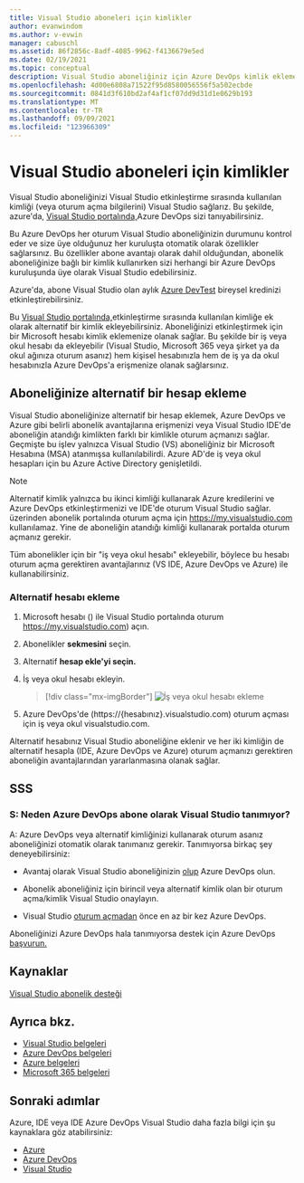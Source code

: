 ```yaml
---
title: Visual Studio aboneleri için kimlikler
author: evanwindom
ms.author: v-evwin
manager: cabuschl
ms.assetid: 86f2856c-8adf-4085-9962-f4136679e5ed
ms.date: 02/19/2021
ms.topic: conceptual
description: Visual Studio aboneliğiniz için Azure DevOps kimlik ekleme
ms.openlocfilehash: 4d00e6808a71522f95d8580056556f5a502ecbde
ms.sourcegitcommit: 0841d3f610bd2af4af1cf07dd9d31d1e0629b193
ms.translationtype: MT
ms.contentlocale: tr-TR
ms.lasthandoff: 09/09/2021
ms.locfileid: "123966309"
---
```

# <a name="identities-for-visual-studio-subscribers"></a>Visual Studio aboneleri için kimlikler
Visual Studio aboneliğinizi Visual Studio etkinleştirme sırasında kullanılan kimliği (veya oturum açma bilgilerini) Visual Studio sağlarız. Bu şekilde, azure'da, [Visual Studio portalında,](https://my.visualstudio.com?wt.mc_id=o~msft~docs)Azure DevOps sizi tanıyabilirsiniz.

Bu Azure DevOps her oturum Visual Studio aboneliğinizin durumunu kontrol eder ve size üye olduğunuz her kuruluşta otomatik olarak özellikler sağlarsınız.
Bu özellikler abone avantajı olarak dahil olduğundan, abonelik aboneliğinize bağlı bir kimlik kullanırken sizi herhangi bir Azure DevOps kuruluşunda üye olarak Visual Studio edebilirsiniz.

Azure'da, abone Visual Studio olan aylık [Azure DevTest](https://azure.microsoft.com/pricing/member-offers/credit-for-visual-studio-subscribers/) bireysel kredinizi etkinleştirebilirsiniz.

Bu [Visual Studio portalında,](https://my.visualstudio.com?wt.mc_id=o~msft~docs)etkinleştirme sırasında kullanılan kimliğe  ek olarak alternatif bir kimlik ekleyebilirsiniz. Aboneliğinizi etkinleştirmek için bir Microsoft hesabı kimlik eklemenize olanak sağlar. Bu şekilde bir iş veya okul hesabı da ekleyebilir (Visual Studio, Microsoft 365 veya şirket ya da okul ağınıza oturum asanız) hem kişisel hesabınızla hem de iş ya da okul hesabınızla Azure DevOps'a erişmenize olanak sağlarsınız.

## <a name="add-an-alternate-account-to-your-subscription"></a>Aboneliğinize alternatif bir hesap ekleme
Visual Studio aboneliğinize alternatif bir hesap eklemek, Azure DevOps ve Azure gibi belirli abonelik avantajlarına erişmenizi veya Visual Studio IDE'de aboneliğin atandığı kimlikten farklı bir kimlikle oturum açmanızı sağlar. Geçmişte bu işlev yalnızca Visual Studio (VS) aboneliğiniz bir Microsoft Hesabına (MSA) atanmışsa kullanılabilirdi. Azure AD'de iş veya okul hesapları için bu Azure Active Directory genişletildi.

> [!NOTE]
> Alternatif kimlik yalnızca bu ikinci kimliği kullanarak Azure kredilerini ve Azure DevOps etkinleştirmenizi ve IDE'de oturum Visual Studio sağlar.  üzerinden abonelik portalında oturum açma için <https://my.visualstudio.com> kullanılamaz.  Yine de aboneliğin atandığı kimliği kullanarak portalda oturum açmanız gerekir. 

Tüm abonelikler için bir "iş veya okul hesabı" ekleyebilir, böylece bu hesabı oturum açma gerektiren avantajlarınız (VS IDE, Azure DevOps ve Azure) ile kullanabilirsiniz.

### <a name="add-the-alternate-account"></a>Alternatif hesabı ekleme
1. Microsoft hesabı () ile Visual Studio portalında oturum https://my.visualstudio.com) açın.
2. Abonelikler **sekmesini** seçin.
3. Alternatif **hesap ekle'yi seçin.**
4. İş veya okul hesabı ekleyin.
    > [!div class="mx-imgBorder"]
    > ![İş veya okul hesabı ekleme](_img/vs-alternate-identity/enter-alternate-account-my-visual-studio-com-portal.png "Aboneliğinize alternatif hesap olarak bir iş veya okul hesabı ekleme.")

5. Azure DevOps'de (https://{hesabınız}.visualstudio.com) oturum açması için iş veya okul visualstudio.com.

Alternatif hesabınız Visual Studio aboneliğine eklenir ve her iki kimliğin de alternatif hesapla (IDE, Azure DevOps ve Azure) oturum açmanızı gerektiren aboneliğin avantajlarından yararlanmasına olanak sağlar.

## <a name="faq"></a>SSS

### <a name="q--why-doesnt-azure-devops-recognize-me-as-a-visual-studio-subscriber"></a>S: Neden Azure DevOps abone olarak Visual Studio tanımıyor?

A: Azure DevOps veya alternatif kimliğinizi kullanarak oturum asanız aboneliğinizi otomatik olarak tanımanız gerekir. Tanımıyorsa birkaç şey deneyebilirsiniz:

* Avantaj olarak Visual Studio aboneliğinizin [olup](vs-azure-devops.md#eligibility) Azure DevOps olun.

* Abonelik aboneliğiniz için birincil veya alternatif kimlik olan bir oturum açma/kimlik Visual Studio onaylayın.

* Visual Studio [oturum açmadan](https://my.visualstudio.com?wt.mc_id=o~msft~docs) önce en az bir kez Azure DevOps.

Aboneliğinizi Azure DevOps hala tanımıyorsa destek için Azure DevOps [başvurun.](https://azure.microsoft.com/support/devops/)

## <a name="resources"></a>Kaynaklar
[Visual Studio abonelik desteği](https://aka.ms/vssubscriberhelp)

## <a name="see-also"></a>Ayrıca bkz.
- [Visual Studio belgeleri](/visualstudio/)
- [Azure DevOps belgeleri](/azure/devops/)
- [Azure belgeleri](/azure/)
- [Microsoft 365 belgeleri](/microsoft-365/)

## <a name="next-steps"></a>Sonraki adımlar 
Azure, IDE veya IDE Azure DevOps Visual Studio daha fazla bilgi için şu kaynaklara göz atabilirsiniz:
- [Azure](vs-azure.md)
- [Azure DevOps](vs-azure-devops.md)
- [Visual Studio](vs-ide-benefit.md)
